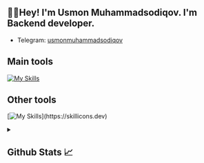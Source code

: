 <p><h2>👋🏻Hey! I'm Usmon Muhammadsodiqov. I'm Backend developer.</h2></p>


- Telegram:                           [usmonmuhammadsodiqov](https://t.me/ibn_toxir)
## Main tools
[![My Skills](https://skillicons.dev/icons?i=c,python,html)](https://skillicons.dev)

## Other tools
[![My Skills](https://skillicons.dev/icons?i=git,github,postgresql,sqlite,vscode,pycharm,postman,)](https://skillicons.dev)

<details>
  <summary><b><h2>Github Stats 📈 <h2></b></summary>
  <a href="https://github.com/usmonmuhammadsodiqov">
    <p align="left">
      <img src="https://github-profile-summary-cards.vercel.app/api/cards/profile-details?username=usmonmuhammadsodiqov&theme=github_dark">
      <img align="left" src="https://github-profile-summary-cards.vercel.app/api/cards/stats?username=usmonmuhammadsodiqov&theme=github_dark">
      <img align="left" src="https://github-profile-summary-cards.vercel.app/api/cards/productive-time?username=usmonmuhammadsodiqov&theme=github_dark&utcOffset=5"><br>
    </p>
  </a> 
</details>
